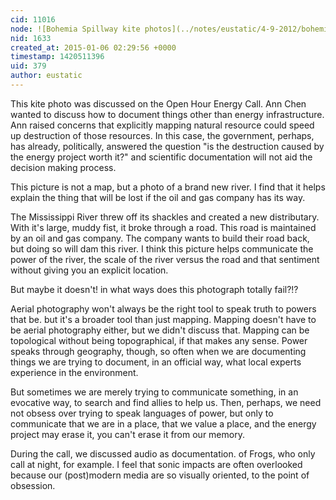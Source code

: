 ```yaml
---
cid: 11016
node: ![Bohemia Spillway kite photos](../notes/eustatic/4-9-2012/bohemia-spillway-kite-photos)
nid: 1633
created_at: 2015-01-06 02:29:56 +0000
timestamp: 1420511396
uid: 379
author: eustatic
---
```


This kite photo was discussed on the Open Hour Energy Call.  Ann Chen wanted to discuss how to document things other than energy infrastructure.  Ann raised concerns that explicitly mapping natural resource could speed up destruction of those resources.  In this case, the government, perhaps, has already, politically, answered the question "is the destruction caused by the energy project worth it?" and scientific documentation will not aid the decision making process. 

This picture is not a map, but a photo of a brand new river.  I find that it helps explain the thing that will be lost if the oil and gas company has its way. 

The Mississippi River threw off its shackles and created a new distributary.  With it's large, muddy fist, it broke through a road. This road is maintained by an oil and gas company.  The company wants to build their road back, but doing so will dam this river. I think this picture helps communicate the power of the river, the scale of the river versus the road and that sentiment without giving you an explicit location. 

But maybe it doesn't!  in what ways does this photograph totally fail?!?

Aerial photography won't always be the right tool to speak truth to powers that be.  but it's a broader tool than just mapping.  Mapping doesn't have to be aerial photography either, but we didn't discuss that. Mapping can be topological without being topographical, if that makes any sense.  Power speaks through geography, though, so often when we are documenting things we are trying to document, in an official way, what local experts experience in the environment. 

But sometimes we are merely trying to communicate something, in an evocative way, to search and find allies to help us. Then, perhaps, we need not obsess over trying to speak languages of power, but only to communicate that we are in a place, that we value a place, and the energy project may erase it, you can't erase it from our memory. 

During the call, we discussed audio as documentation.  of Frogs, who only call at night, for example. I feel that sonic impacts are often overlooked because our (post)modern media are so visually oriented, to the point of obsession. 